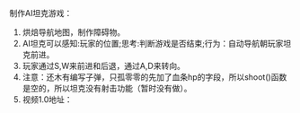 制作AI坦克游戏：<br>
1. 烘焙导航地图，制作障碍物。
2. AI坦克可以感知:玩家的位置;思考:判断游戏是否结束;行为：自动导航朝玩家坦克前进。
3. 玩家通过S,W来前进和后退，通过A,D来转向。
4. 注意：还木有编写子弹，只孤零零的先加了血条hp的字段，所以shoot()函数是空的，所以坦克没有射击功能（暂时没有做）。
5. 视频1.0地址：
